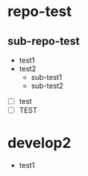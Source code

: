 # repo-test

## sub-repo-test

* test1
* test2
    * sub-test1
    * sub-test2

- [ ] test
- [ ] TEST

# develop2

* test1
